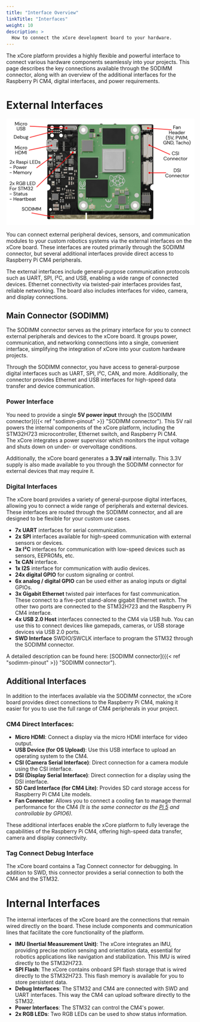 ```yaml
---
title: "Interface Overview"
linkTitle: "Interfaces"
weight: 10
description: >
  How to connect the xCore development board to your hardware.
---
```


The xCore platform provides a highly flexible and powerful interface to connect various hardware components seamlessly into your projects. This page describes the key connections available through the SODIMM connector, along with an overview of the additional interfaces for the Raspberry Pi CM4, digital interfaces, and power requirements.

# External Interfaces

![xCore Interfaces](interfaces-front.jpg)

You can connect external peripheral devices, sensors, and communication modules to your custom robotics systems via the external interfaces on the xCore board. These interfaces are routed primarily through the SODIMM connector, but several additional interfaces provide direct access to Raspberry Pi CM4 peripherals.

The external interfaces include general-purpose communication protocols such as UART, SPI, I²C, and USB, enabling a wide range of connected devices. Ethernet connectivity via twisted-pair interfaces provides fast, reliable networking. The board also includes interfaces for video, camera, and display connections.

## Main Connector (SODIMM)

The SODIMM connector serves as the primary interface for you to connect external peripherals and devices to the xCore board. It groups power, communication, and networking connections into a single, convenient interface, simplifying the integration of xCore into your custom hardware projects.

Through the SODIMM connector, you have access to general-purpose digital interfaces such as UART, SPI, I²C, CAN, and more. Additionally, the connector provides Ethernet and USB interfaces for high-speed data transfer and device communication.

### Power Interface

You need to provide a single **5V power input** through the [SODIMM connector]({{< ref "sodimm-pinout" >}} "SODIMM connector"). This 5V rail powers the internal components of the xCore platform, including the STM32H723 microcontroller, Ethernet switch, and Raspberry Pi CM4.  
The xCore integrates a power supervisor which monitors the input voltage and shuts down on under- or overvoltage conditions.

Additionally, the xCore board generates a **3.3V rail** internally. This 3.3V supply is also made available to you through the SODIMM connector for external devices that may require it.

### Digital Interfaces

The xCore board provides a variety of general-purpose digital interfaces, allowing you to connect a wide range of peripherals and external devices. These interfaces are routed through the SODIMM connector, and all are designed to be flexible for your custom use cases.

- **7x UART** interfaces for serial communication.
- **2x SPI** interfaces available for high-speed communication with external sensors or devices.
- **3x I²C** interfaces for communication with low-speed devices such as sensors, EEPROMs, etc.
- **1x CAN** interface.
- **1x I2S** interface for communication with audio devices.
- **24x digital GPIO** for custom signaling or control.
- **6x analog / digital GPIO** can be used either as analog inputs or digital GPIOs.
- **3x Gigabit Ethernet** twisted pair interfaces for fast communication. These connect to a five-port stand-alone gigabit Ethernet switch. The other two ports are connected to the STM32H723 and the Raspberry Pi CM4 interface.
- **4x USB 2.0 Host** interfaces connected to the CM4 via USB hub. You can use this to connect devices like gamepads, cameras, or USB storage devices via USB 2.0 ports.
- **SWD Interface** SWDIO/SWCLK interface to program the STM32 through the SODIMM connector.

A detailed description can be found here: [SODIMM connector]({{< ref "sodimm-pinout" >}} "SODIMM connector").

## Additional Interfaces

In addition to the interfaces available via the SODIMM connector, the xCore board provides direct connections to the Raspberry Pi CM4, making it easier for you to use the full range of CM4 peripherals in your project.

### CM4 Direct Interfaces:

- **Micro HDMI**: Connect a display via the micro HDMI interface for video output.
- **USB Device (for OS Upload)**: Use this USB interface to upload an operating system to the CM4.
- **CSI (Camera Serial Interface)**: Direct connection for a camera module using the CSI interface.
- **DSI (Display Serial Interface)**: Direct connection for a display using the DSI interface.
- **SD Card Interface (for CM4 Lite)**: Provides SD card storage access for Raspberry Pi CM4 Lite models.
- **Fan Connector**: Allows you to connect a cooling fan to manage thermal performance for the CM4 _(It is the same connector as the [Pi 5](https://www.raspberrypi.com/documentation/computers/raspberry-pi.html#raspberry-pi-5-fan-connector-pinout) and controllable by GPIO6)._

These additional interfaces enable the xCore platform to fully leverage the capabilities of the Raspberry Pi CM4, offering high-speed data transfer, camera and display connectivity.

### Tag Connect Debug Interface
The xCore board contains a Tag Connect connector for debugging. In addition to SWD, this connector provides a serial connection to both the CM4 and the STM32.

# Internal Interfaces

The internal interfaces of the xCore board are the connections that remain wired directly on the board. These include components and communication lines that facilitate the core functionality of the platform.

- **IMU (Inertial Measurement Unit)**: The xCore integrates an IMU, providing precise motion sensing and orientation data, essential for robotics applications like navigation and stabilization. This IMU is wired directly to the STM32H723.
- **SPI Flash**: The xCore contains onboard SPI flash storage that is wired directly to the STM32H723. This flash memory is available for you to store persistent data.
- **Debug Interfaces**: The STM32 and CM4 are connected with SWD and UART interfaces. This way the CM4 can upload software directly to the STM32.
- **Power Interfaces**: The STM32 can control the CM4's power.
- **2x RGB LEDs**: Two RGB LEDs can be used to show status information. 
